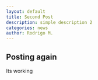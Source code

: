 ```yaml
---
layout: default
title: Second Post
description: simple description 2
categories: news
author: Rodrigo M.
---
```

## Posting again
Its working